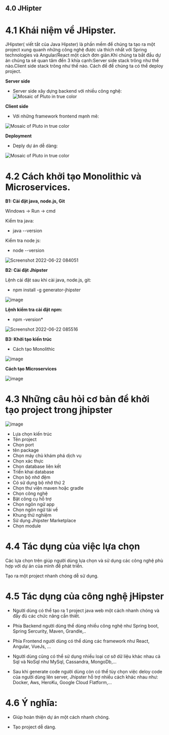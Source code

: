 ## 4.0 JHipter
# 4.1 Khái niệm về JHipster.

JHipster( viết tắt của Java Hipster) là phần mềm để chúng ta tạo ra một project xung quanh những công nghệ được ưa thích nhất với Spring technologies và Angular/React một cách đơn giản.Khi chúng ta bắt đầu dự án chúng ta sẽ quan tâm đến 3 khía cạnh:Server side stack trông như thế nào.Client side stack  trông như thế nào. Cách để để chúng ta có thể deploy project.

**Server side**

-  Server side xây dựng backend với nhiều công nghệ:
![Mosaic of Pluto in true color](https://images.viblo.asia/2e292e0f-0ab8-4eac-987d-fa352d43df20.png)

**Client side**

-  Với những framework frontend mạnh mẽ:

![Mosaic of Pluto in true color](https://images.viblo.asia/39141588-d471-4faf-aaa5-c50fbc9a37ba.png)

**Deployment**

-  Deply dự án dễ dàng:

![Mosaic of Pluto in true color](https://images.viblo.asia/70452aa0-1ec8-41ad-b205-a879bd84e5bb.png)

# 4.2 Cách khởi tạo Monolithic và Microservices.

**B1: Cài đặt java, node.js, Git**

Windows -> Run -> cmd

Kiểm tra java:

-  java --version

Kiểm tra node js:

-  node --version

![Screenshot 2022-06-22 084051](https://user-images.githubusercontent.com/107389916/174925815-f5327182-086c-4b1c-9e0f-a3d153997e13.png)

**B2: Cài đặt Jhipster**

Lệnh cài đặt sau khi cài java, node.js, git:

-  npm install -g generator-jhipster

![image](https://user-images.githubusercontent.com/107389916/174926325-096b99a9-5b2a-4cc5-a925-519eda89280c.png)

**Lệnh kiểm tra cài đặt npm:**

-  npm -version*

![Screenshot 2022-06-22 085516](https://user-images.githubusercontent.com/107389916/174926668-1fc6b63d-3aa2-4ab2-9447-c9cda1aae52b.png)

**B3: Khởi tạo kiến trúc**

-  Cách tạo Monolithic

![image](https://user-images.githubusercontent.com/107389916/174926900-8f83b1f2-b4ce-4ddd-a0b0-3d1579df672e.png)

**Cách tạo Microservices**

![image](https://user-images.githubusercontent.com/107389916/174927031-d923705b-b8a7-460c-9ae7-ef31d666f487.png)

# 4.3 Những câu hỏi cơ bản để khởi tạo project trong jhipster

![image](https://user-images.githubusercontent.com/107389916/174927582-47c09b8c-22ce-4895-bd95-df232c7a30cf.png)

-	Lựa chọn kiến trúc
-	Tên project
-	Chọn port
-	tên package
-	Chọn máy chủ khám phá dịch vụ
-	Chọn xác thực
-	Chọn database liên kết
-	Triển khai database
-	Chọn bộ nhớ đệm
-	Có sử dụng bộ nhớ thứ 2
-	Chọn thư viện maven hoặc gradle
-	Chọn công nghệ
-	Bật công cụ hỗ trợ
-	Chọn ngôn ngữ app
-	Chọn ngôn ngữ tải về
-	Khung thử nghiệm
-	Sử dụng Jhipster Marketplace
-	Chọn module

# 4.4 Tác dụng của việc lựa chọn

Các lựa chọn trên giúp người dùng lựa chọn và sử dụng các công nghệ phù hợp với dự án của mình để phát triển.

Tạo ra một project nhanh chóng dễ sử dụng.

# 4.5 Tác dụng của công nghệ jHipster

-  Người dùng có thể tạo ra 1 project java web một cách nhanh chóng và đầy đủ các chức năng cần thiết.

-  Phía Backend người dùng thể dùng nhiều công nghệ như Spring boot, Spring Sercurity, Maven, Grandle,..

-  Phía Frontend người dùng có thể dùng các framework như React, Angular, VueJs, ...

-  Người dùng cũng có thể sử dụng nhiều loại cơ sở dữ liệu khác nhau cả Sql và NoSql như MySql, Cassandra, MongoDb,...

-  Sau khi generate code người dùng còn có thể tùy chọn việc deloy code của người dùng lên server, Jhipster hỗ trợ nhiều cách khác nhau như: Docker, Aws, HeroKu, Google Cloud Flatform,...
# 4.6 Ý nghĩa:

- Giúp hoàn thiện dự án một cách nhanh chóng.

- Tạo project dễ dàng.





